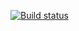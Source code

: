[![Build status](https://ci.appveyor.com/api/projects/status/5ro9useqfgy2tsn4?svg=true)](https://ci.appveyor.com/project/UsaevaElina/testsforapi)
